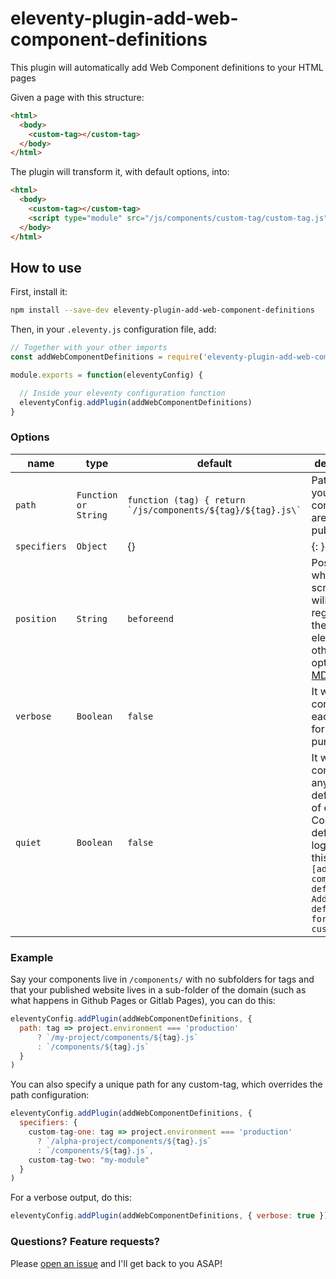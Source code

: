 # eleventy-plugin-add-web-component-definitions

This plugin will automatically add Web Component definitions to your HTML pages

Given a page with this structure:
```html
<html>
  <body>
    <custom-tag></custom-tag>
  </body>
</html>
```

The plugin will transform it, with default options, into:
```html
<html>
  <body>
    <custom-tag></custom-tag>
    <script type="module" src="/js/components/custom-tag/custom-tag.js"></script>
  </body>
</html>
```

## How to use

First, install it:
```bash
npm install --save-dev eleventy-plugin-add-web-component-definitions
```

Then, in your `.eleventy.js` configuration file, add:
```js
// Together with your other imports
const addWebComponentDefinitions = require('eleventy-plugin-add-web-component-definitions')

module.exports = function(eleventyConfig) {

  // Inside your eleventy configuration function
  eleventyConfig.addPlugin(addWebComponentDefinitions)
}
```

### Options

| name           |  type      | default          | description         |
|----------------|------------|------------------|---------------------|
| `path`         | `Function or String` | ``function (tag) { return `/js/components/${tag}/${tag}.js\` `` | Path where your components are published |
| `specifiers` | `Object` | {}  | {<custom-tag>: <Function or String>} |
| `position`     | `String`   | `beforeend`      | Position where the script tag will be put in regards to the `body` element, see other options in [MDN web](https://developer.mozilla.org/en-US/docs/Web/API/Element/insertAdjacentHTML) |
| `verbose`      | `Boolean`  | `false`          | It will console log each step, for debug purposes |
| `quiet`        | `Boolean`  | `false`          | It won't console log anything. By default, a log of each Web Component definition is log out with this format: `[add-web-component-definitions] Adding definition for tag: custom-tag`|

### Example

Say your components live in `/components/` with no subfolders for tags and that your published website lives in a sub-folder of the domain (such as what happens in Github Pages or Gitlab Pages), you can do this:

```js
eleventyConfig.addPlugin(addWebComponentDefinitions, {
  path: tag => project.environment === 'production'
      ? `/my-project/components/${tag}.js`
      : `/components/${tag}.js`
  }
)
```
You can also specify a unique path for any custom-tag, which overrides the path configuration:

```js
eleventyConfig.addPlugin(addWebComponentDefinitions, {
  specifiers: {
    custom-tag-one: tag => project.environment === 'production'
      ? `/alpha-project/components/${tag}.js`
      : `/components/${tag}.js`,
    custom-tag-two: "my-module"
  }
)
```


For a verbose output, do this:
```js
eleventyConfig.addPlugin(addWebComponentDefinitions, { verbose: true })
```

### Questions? Feature requests?

Please [open an issue](https://github.com/jdvivar/eleventy-plugin-add-web-component-definitions/issues/new) and I'll get back to you ASAP!